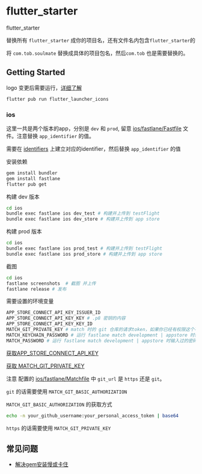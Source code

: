 # flutter_starter
flutter_starter

替换所有 `flutter_starter` 成你的项目名，还有文件名内包含`flutter_starter`的

将 `com.tob.soulmate` 替换成具体的项目包名，然后`com.tob` 也是需要替换的。

## Getting Started

logo 变更后需要运行，[详细了解](https://github.dev/fluttercommunity/flutter_launcher_icons/tree/master/example/flavors)

```bash
flutter pub run flutter_launcher_icons
```

### ios

这里一共是两个版本的app，分别是 `dev` 和 `prod`, 留意 [ios/fastlane/Fastfile](./ios/fastlane/Fastfile) 文件。注意替换 `app_identifier` 的值。

需要在 [identifiers](https://developer.apple.com/account/resources/identifiers/list) 上建立对应的identifier，然后替换 `app_identifier` 的值

安装依赖

```bash
gem install bundler
gem install fastlane
flutter pub get
```

构建 dev 版本

```bash
cd ios
bundle exec fastlane ios dev_test # 构建并上传到 testFlight
bundle exec fastlane ios dev_store # 构建并上传到 app store
```

构建 prod 版本

```bash
cd ios
bundle exec fastlane ios prod_test # 构建并上传到 testFlight
bundle exec fastlane ios prod_store # 构建并上传到 app store
```

截图

```bash
cd ios
fastlane screenshots  # 截图 并上传
fastlane release # 发布
```

需要设置的环境变量

```bash
APP_STORE_CONNECT_API_KEY_ISSUER_ID
APP_STORE_CONNECT_API_KEY_KEY # .p8 密钥的内容
APP_STORE_CONNECT_API_KEY_KEY_ID
MATCH_GIT_PRIVATE_KEY # match 时的 git 仓库的请求token，如果你已经有权限这个不需要，在cicd的环境需要
MATCH_KEYCHAIN_PASSWORD # 运行 fastlane match development | appstore 时输入过的密码
MATCH_PASSWORD # 运行 fastlane match development | appstore 时输入过的密码
```

[获取APP_STORE_CONNECT_API_KEY](https://appstoreconnect.apple.com/access/api)

[获取 MATCH_GIT_PRIVATE_KEY](https://github.com/settings/tokens)

注意 配置的 [ios/fastlane/Matchfile](./ios/fastlane/Matchfile) 中 `git_url` 是 `https` 还是 `git`。

`git` 的话需要使用 `MATCH_GIT_BASIC_AUTHORIZATION`

`MATCH_GIT_BASIC_AUTHORIZATION` 的获取方式

```bash
echo -n your_github_username:your_personal_access_token | base64
```

`https` 的话需要使用 `MATCH_GIT_PRIVATE_KEY`

## 常见问题

- [解决gem安装慢或卡住](https://juejin.cn/post/6987549601343471623)